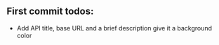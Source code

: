 ## First commit todos:
* Add API title, base URL and a brief description
    give it a background color
